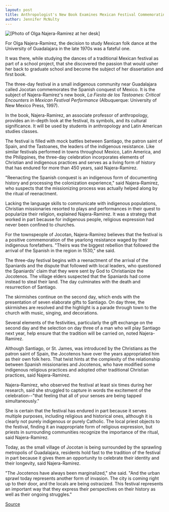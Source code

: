 ```yaml
---
layout: post
title: Anthropologist's New Book Examines Mexican Festival Commemorating Spanish Conquest
author: Jennifer McNulty 
---
```


![\[Photo of Olga Najera-Ramirez at her desk\]][1]

For Olga Najera-Ramirez, the decision to study Mexican folk dance at the University of Guadalajara in the late 1970s was a fateful one.

It was there, while studying the dances of a traditional Mexican festival as part of a school project, that she discovered the passion that would usher her back to graduate school and become the subject of her dissertation and first book.

The three-day festival in a small indigenous community near Guadalajara called Jocotan commemorates the Spanish conquest of Mexico. It is the subject of Najera-Ramirez's new book, _La Fiesta de los Tastoanes: Critical Encounters in Mexican Festival Performance_ (Albuquerque: University of New Mexico Press, 1997).

In the book, Najera-Ramirez, an associate professor of anthropology, provides an in-depth look at the festival, its symbols, and its cultural significance. It will be used by students in anthropology and Latin American studies classes.

The festival is filled with mock battles between Santiago, the patron saint of Spain, and the Tastoanes, the leaders of the indigenous resistance. Like similar festivals performed in towns throughout Mexico, Latin America, and the Philippines, the three-day celebration incorporates elements of Christian and indigenous practices and serves as a living form of history that has endured for more than 450 years, said Najera-Ramirez.

"Reenacting the Spanish conquest is an indigenous form of documenting history and processing the colonization experience," said Najera-Ramirez, who suspects that the missionizing process was actually helped along by the ritual of reenactment.

Lacking the language skills to communicate with indigenous populations, Christian missionaries resorted to plays and performances in their quest to popularize their religion, explained Najera-Ramirez. It was a strategy that worked in part because for indigenous people, religious expression had never been confined to churches.

For the townspeople of Jocotan, Najera-Ramirez believes that the festival is a positive commemoration of the yearlong resistance waged by their indigenous forefathers. "Theirs was the biggest rebellion that followed the arrival of the Spanish in the region in 1530," she said.

The three-day festival begins with a reenactment of the arrival of the Spaniards and the dispute that followed with local leaders, who questioned the Spaniards' claim that they were sent by God to Christianize the Jocotenos. The village elders suspected that the Spaniards had come instead to steal their land. The day culminates with the death and resurrection of Santiago.

The skirmishes continue on the second day, which ends with the presentation of seven elaborate gifts to Santiago. On day three, the skirmishes are resolved and the highlight is a parade through town to the church with music, singing, and decorations.

Several elements of the festivities, particularly the gift exchange on the second day and the selection on day three of a man who will play Santiago next year, help ensure that the tradition will be carried on, noted Najera-Ramirez.

Although Santiago, or St. James, was introduced by the Christians as the patron saint of Spain, the Jocotenos have over the years appropriated him as their own folk hero. That twist hints at the complexity of the relationship between Spanish missionaries and Jocotenos, who have modified some indigenous religious practices and adopted other traditional Christian practices, said Najera-Ramirez.

Najera-Ramirez, who observed the festival at least six times during her research, said she struggled to capture in words the excitement of the celebration--"that feeling that all of your senses are being tapped simultaneously."

She is certain that the festival has endured in part because it serves multiple purposes, including religious and historical ones, although it is clearly not purely indigenous or purely Catholic. The local priest objects to the festival, finding it an inappropriate form of religious expression, but priests in surrounding communities recognize the importance of the ritual, said Najera-Ramirez.

Today, as the small village of Jocotan is being surrounded by the sprawling metropolis of Guadalajara, residents hold fast to the tradition of the festival in part because it gives them an opportunity to celebrate their identity and their longevity, said Najera-Ramirez.

"The Jocotenos have always been marginalized," she said. "And the urban sprawl today represents another form of invasion. The city is coming right up to their door, and the locals are being ostracized. This festival represents an important way that they express their perspectives on their history as well as their ongoing struggles."

[1]: http://www1.ucsc.edu/oncampus/art/najera-ramirez.97-09-22.gif

[Source](http://www1.ucsc.edu/oncampus/currents/97-09-22/festival.htm "Permalink to Olga Najera-Ramirez's new book examines Mexican festival commemorating Spanish conquest: 09-22-97")
